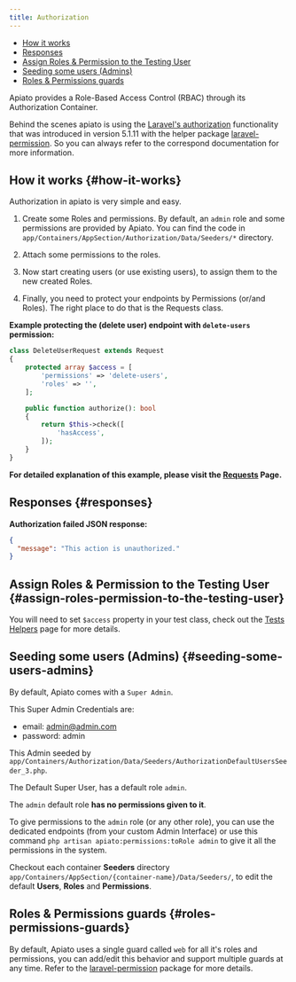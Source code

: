 ```yaml
---
title: Authorization
---
```


- [How it works](#how-it-works)
- [Responses](#responses)
- [Assign Roles & Permission to the Testing User](#assign-roles-permission-to-the-testing-user)
- [Seeding some users (Admins)](#seeding-some-users-admins)
- [Roles & Permissions guards](#roles-permissions-guards)

Apiato provides a Role-Based Access Control (RBAC) through its Authorization Container.

Behind the scenes apiato is using the [Laravel's authorization](https://laravel.com/docs/authorization) functionality that was introduced in version 5.1.11 with the helper package [laravel-permission](https://github.com/spatie/laravel-permission). So you can always refer to the correspond documentation for more information.

## How it works {#how-it-works}

Authorization in apiato is very simple and easy.

1) Create some Roles and permissions. By default, an `admin` role and some permissions are provided by Apiato. You can find the code in `app/Containers/AppSection/Authorization/Data/Seeders/*` directory.

2) Attach some permissions to the roles.

3) Now start creating users (or use existing users), to assign them to the new created Roles.

4) Finally, you need to protect your endpoints by Permissions (or/and Roles). The right place to do that is the Requests class.

**Example protecting the (delete user) endpoint with `delete-users` permission:**

```php
class DeleteUserRequest extends Request
{
    protected array $access = [
        'permissions' => 'delete-users',
        'roles' => '',
    ];

    public function authorize(): bool
    {
        return $this->check([
            'hasAccess',
        ]);
    }
}

```

**For detailed explanation of this example, please visit the [Requests](../main-components/requests) Page.**

## Responses {#responses}

**Authorization failed JSON response:**

```json
{
  "message": "This action is unauthorized."
}
```

## Assign Roles & Permission to the Testing User {#assign-roles-permission-to-the-testing-user}

You will need to set `$access` property in your test class, check out the [Tests Helpers](../miscellaneous/tests-helpers) page for more details.

## Seeding some users (Admins) {#seeding-some-users-admins}

By default, Apiato comes with a `Super Admin`.

This Super Admin Credentials are:

+ email: admin@admin.com
+ password: admin

This Admin seeded by `app/Containers/Authorization/Data/Seeders/AuthorizationDefaultUsersSeeder_3.php`.

The Default Super User, has a default role `admin`.

The `admin` default role **has no permissions given to it**.

To give permissions to the `admin` role (or any other role), you can use the dedicated endpoints (from your custom Admin Interface) or use this command `php artisan apiato:permissions:toRole admin` to give it all the permissions in the system.

Checkout each container **Seeders** directory `app/Containers/AppSection/{container-name}/Data/Seeders/`, to edit the default **Users**, **Roles** and **Permissions**.

## Roles & Permissions guards {#roles-permissions-guards}

By default, Apiato uses a single guard called `web` for all it's roles and permissions, you can add/edit this behavior and support multiple guards at any time. Refer to the [laravel-permission](https://github.com/spatie/laravel-permission#using-multiple-guards) package for more details.

